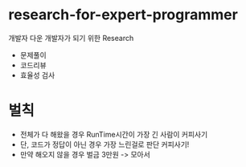 # research-for-expert-programmer
개발자 다운 개발자가 되기 위한 Research
 - 문제풀이
 - 코드리뷰
 - 효율성 검사

# 벌칙
 - 전체가 다 해왔을 경우 RunTime시간이 가장 긴 사람이 커피사기
 - 단, 코드가 정답이 아닌 경우 가장 느린걸로 판단 커피사기!
 - 만약 해오지 않을 경우 벌금 3만원 -> 모아서 
